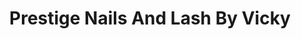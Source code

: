 ---
title: "Prestige Nails And Lash By Vicky"
url: /phoenix/prestige-nails-and-lash-by-vicky/
shop: beauty
---